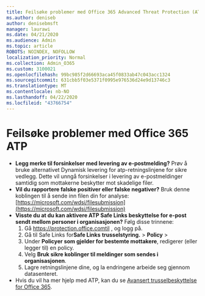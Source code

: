 ```yaml
---
title: Feilsøke problemer med Office 365 Advanced Threat Protection (ATP)
ms.author: deniseb
author: denisebmsft
manager: laurawi
ms.date: 04/21/2020
ms.audience: Admin
ms.topic: article
ROBOTS: NOINDEX, NOFOLLOW
localization_priority: Normal
ms.collection: Admin_O365
ms.custom: 3100021
ms.openlocfilehash: 99bc985f2d66693aca45f0833ab47c043acc1324
ms.sourcegitcommit: 631cbb5f03e5371f0995e976536d24e9d13746c3
ms.translationtype: MT
ms.contentlocale: nb-NO
ms.lasthandoff: 04/22/2020
ms.locfileid: "43766754"
---
```

# <a name="troubleshoot-issues-with-office-365-atp"></a>Feilsøke problemer med Office 365 ATP

- **Legg merke til forsinkelser med levering av e-postmelding?** Prøv å bruke alternativet Dynamisk levering for atp-retningslinjene for sikre vedlegg. Dette vil unngå forsinkelser i levering av e-postmeldinger samtidig som mottakerne beskytter mot skadelige filer.
- **Vil du rapportere falske positiver eller falske negativer?** Bruk denne koblingen til å sende inn filen din for analyse:[https://microsoft.com/wdsi/filesubmission](https://microsoft.com/wdsi/filesubmission)
- **Visste du at du kan aktivere ATP Safe Links beskyttelse for e-post sendt mellom personer i organisasjonen?** Følg disse trinnene:
    1. Gå https://protection.office.comtil , og logg på.
    2. Gå til Safe Links for**Safe Links** **trusselstyring.** > **Policy** > 
    3. Under **Policyer som gjelder for bestemte mottakere**, redigerer (eller legger til) en policy.
    4. Velg **Bruk sikre koblinger til meldinger som sendes i organisasjonen**.
    5. Lagre retningslinjene dine, og la endringene arbeide seg gjennom datasenteret.
- Hvis du vil ha mer hjelp med ATP, kan du se [Avansert trusselbeskyttelse for Office 365](https://docs.microsoft.com/office365/securitycompliance/office-365-atp).